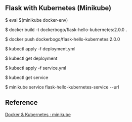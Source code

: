 ## Flask with Kubernetes (Minikube)

$ eval $(minikube docker-env) 

$ docker build -t dockerbogo/flask-hello-kubernetes:2.0.0 . 

$ docker push dockerbogo/flask-hello-kubernetes:2.0.0 
  
$ kubectl apply -f deployment.yml  

$ kubectl get deployment 

$ kubectl apply -f service.yml 

$ kubectl get service 

$ minikube service flask-hello-kubernetes-service --url 


## Reference

[Docker & Kubernetes : minikube](https://www.bogotobogo.com/DevOps/Docker/Docker_Kubernetes_Minikube.php)

